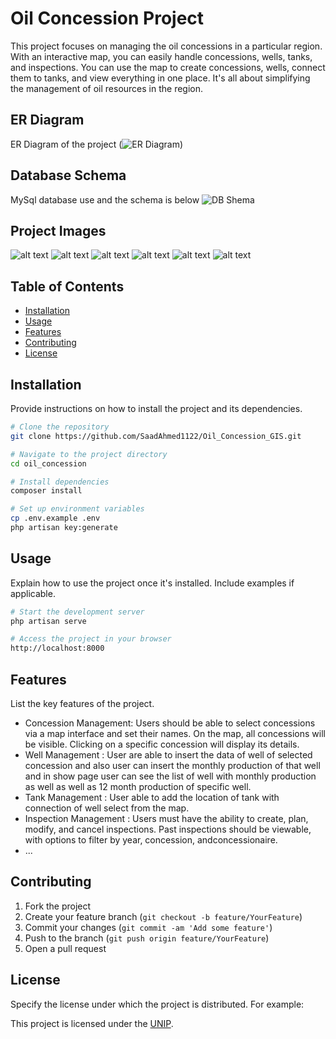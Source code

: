 # Oil Concession Project

This project focuses on managing the oil concessions in a particular region. With an interactive map, you can easily handle concessions, wells, tanks, and inspections. You can use the map to create concessions, wells, connect them to tanks, and view everything in one place. It's all about simplifying the management of oil resources in the region.

## ER Diagram
ER Diagram of the project
(![ER Diagram](project_images/oil_concession.png))

## Database Schema
MySql database use and the schema is below
![DB Shema](project_images/Capture9.PNG)

## Project Images
![alt text](project_images/Capture3.PNG)
![alt text](project_images/Capture4.PNG)
![alt text](project_images/Capture5.PNG)
![alt text](project_images/Capture6.PNG)
![alt text](project_images/Capture7.PNG)
![alt text](project_images/Capture8.PNG)

## Table of Contents

- [Installation](#installation)
- [Usage](#usage)
- [Features](#features)
- [Contributing](#contributing)
- [License](#license)

## Installation

Provide instructions on how to install the project and its dependencies.

```bash
# Clone the repository
git clone https://github.com/SaadAhmed1122/Oil_Concession_GIS.git

# Navigate to the project directory
cd oil_concession

# Install dependencies
composer install

# Set up environment variables
cp .env.example .env
php artisan key:generate
```

## Usage

Explain how to use the project once it's installed. Include examples if applicable.

```bash
# Start the development server
php artisan serve

# Access the project in your browser
http://localhost:8000
```

## Features

List the key features of the project.

- Concession Management: Users should be able to select concessions via a map interface and set their names. On the map, all concessions will be visible. Clicking on a specific concession will display its details.
- Well Management : User are able to insert the data of well of selected concession and also user can insert the monthly production of that well and in show page user can see the list of well with monthly production as well as well as 12 month production of specific well.
- Tank Management : User able to add the location of tank with connection of well select from the map.
- Inspection Management : Users must have the ability to create, plan, modify, and cancel inspections.
Past inspections should be viewable, with options to filter by year, concession, andconcessionaire. 
- ...

## Contributing

1. Fork the project
2. Create your feature branch (`git checkout -b feature/YourFeature`)
3. Commit your changes (`git commit -am 'Add some feature'`)
4. Push to the branch (`git push origin feature/YourFeature`)
5. Open a pull request

## License

Specify the license under which the project is distributed. For example:

This project is licensed under the [UNIP](LICENSE).
